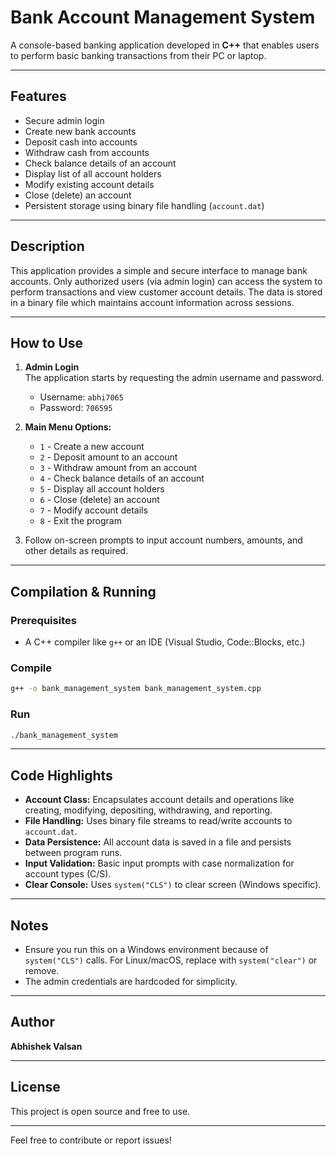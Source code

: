 # Bank Account Management System

A console-based banking application developed in **C++** that enables users to perform basic banking transactions from their PC or laptop.

---

## Features

- Secure admin login  
- Create new bank accounts  
- Deposit cash into accounts  
- Withdraw cash from accounts  
- Check balance details of an account  
- Display list of all account holders  
- Modify existing account details  
- Close (delete) an account  
- Persistent storage using binary file handling (`account.dat`)  

---

## Description

This application provides a simple and secure interface to manage bank accounts. Only authorized users (via admin login) can access the system to perform transactions and view customer account details. The data is stored in a binary file which maintains account information across sessions.

---

## How to Use

1. **Admin Login**  
   The application starts by requesting the admin username and password.  
   - Username: `abhi7065`  
   - Password: `706595`  

2. **Main Menu Options:**  
   - `1` - Create a new account  
   - `2` - Deposit amount to an account  
   - `3` - Withdraw amount from an account  
   - `4` - Check balance details of an account  
   - `5` - Display all account holders  
   - `6` - Close (delete) an account  
   - `7` - Modify account details  
   - `8` - Exit the program  

3. Follow on-screen prompts to input account numbers, amounts, and other details as required.

---

## Compilation & Running

### Prerequisites

- A C++ compiler like `g++` or an IDE (Visual Studio, Code::Blocks, etc.)

### Compile

```bash
g++ -o bank_management_system bank_management_system.cpp
````

### Run

```bash
./bank_management_system
```

---

## Code Highlights

* **Account Class:** Encapsulates account details and operations like creating, modifying, depositing, withdrawing, and reporting.
* **File Handling:** Uses binary file streams to read/write accounts to `account.dat`.
* **Data Persistence:** All account data is saved in a file and persists between program runs.
* **Input Validation:** Basic input prompts with case normalization for account types (C/S).
* **Clear Console:** Uses `system("CLS")` to clear screen (Windows specific).

---

## Notes

* Ensure you run this on a Windows environment because of `system("CLS")` calls. For Linux/macOS, replace with `system("clear")` or remove.
* The admin credentials are hardcoded for simplicity.

---

## Author

**Abhishek Valsan**

---

## License

This project is open source and free to use.

---

Feel free to contribute or report issues!

```
